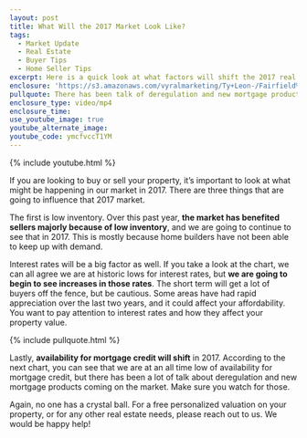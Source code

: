```yaml
---
layout: post
title: What Will the 2017 Market Look Like?
tags:
  - Market Update
  - Real Estate
  - Buyer Tips
  - Home Seller Tips
excerpt: Here is a quick look at what factors will shift the 2017 real estate market.
enclosure: 'https://s3.amazonaws.com/vyralmarketing/Ty+Leon-/Fairfield%2C+CA+Real+Estate+2017+Market+Predictions.mp4'
pullquote: There has been talk of deregulation and new mortgage products coming on the market.
enclosure_type: video/mp4
enclosure_time:
use_youtube_image: true
youtube_alternate_image:
youtube_code: ymcfvccT1YM
---
```



{% include youtube.html %}

If you are looking to buy or sell your property, it’s important to look at what might be happening in our market in 2017. There are three things that are going to influence that 2017 market.

The first is low inventory. Over this past year, **the market has benefited sellers majorly because of low inventory**, and we are going to continue to see that in 2017. This is mostly because home builders have not been able to keep up with demand.

Interest rates will be a big factor as well. If you take a look at the chart, we can all agree we are at historic lows for interest rates, but **we are going to begin to see increases in those rates**. The short term will get a lot of buyers off the fence, but be cautious. Some areas have had rapid appreciation over the last two years, and it could affect your affordability. You want to pay attention to interest rates and how they affect your property value.

{% include pullquote.html %}

Lastly, **availability for mortgage credit will shift** in 2017. According to the next chart, you can see that we are at an all time low of availability for mortgage credit, but there has been a lot of talk about deregulation and new mortgage products coming on the market. Make sure you watch for those.

Again, no one has a crystal ball. For a free personalized valuation on your property, or for any other real estate needs, please reach out to us. We would be happy help!